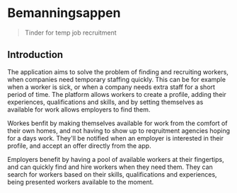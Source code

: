 # Bemanningsappen

> Tinder for temp job recruitment

## Introduction

The application aims to solve the problem of finding and recruiting workers, when companies need temporary staffing quickly. This can be for example when a worker is sick, or when a company needs extra staff for a short period of time. The platform allows workers to create a profile, adding their experiences, qualifications and skills, and by setting themselves as available for work allows employers to find them.

Workes benfit by making themselves available for work from the comfort of their own homes, and not having to show up to reqruitment agencies hoping for a days work. They'll be notified when an employer is interested in their profile, and accept an offer directly from the app.

Employers benefit by having a pool of available workers at their fingertips, and can quickly find and hire workers when they need them. They can search for workers based on their skills, qualifications and experiences, being presented workers available to the moment.
